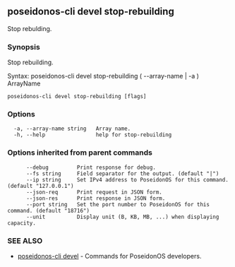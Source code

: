 ## poseidonos-cli devel stop-rebuilding

Stop rebulding.

### Synopsis


Stop rebuilding.

Syntax:
	poseidonos-cli devel stop-rebuilding ( --array-name | -a ) ArrayName
          

```
poseidonos-cli devel stop-rebuilding [flags]
```

### Options

```
  -a, --array-name string   Array name.
  -h, --help                help for stop-rebuilding
```

### Options inherited from parent commands

```
      --debug         Print response for debug.
      --fs string     Field separator for the output. (default "|")
      --ip string     Set IPv4 address to PoseidonOS for this command. (default "127.0.0.1")
      --json-req      Print request in JSON form.
      --json-res      Print response in JSON form.
      --port string   Set the port number to PoseidonOS for this command. (default "18716")
      --unit          Display unit (B, KB, MB, ...) when displaying capacity.
```

### SEE ALSO

* [poseidonos-cli devel](poseidonos-cli_devel.md)	 - Commands for PoseidonOS developers.


